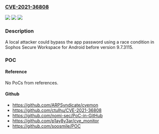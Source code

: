 ### [CVE-2021-36808](https://cve.mitre.org/cgi-bin/cvename.cgi?name=CVE-2021-36808)
![](https://img.shields.io/static/v1?label=Product&message=Sophos%20Secure%20Workspace%20for%20Android&color=blue)
![](https://img.shields.io/static/v1?label=Version&message=%3C%209.7.3115%20&color=brighgreen)
![](https://img.shields.io/static/v1?label=Vulnerability&message=n%2Fa&color=brighgreen)

### Description

A local attacker could bypass the app password using a race condition in Sophos Secure Workspace for Android before version 9.7.3115.

### POC

#### Reference
No PoCs from references.

#### Github
- https://github.com/ARPSyndicate/cvemon
- https://github.com/ctuIhu/CVE-2021-36808
- https://github.com/nomi-sec/PoC-in-GitHub
- https://github.com/p1ay8y3ar/cve_monitor
- https://github.com/soosmile/POC


